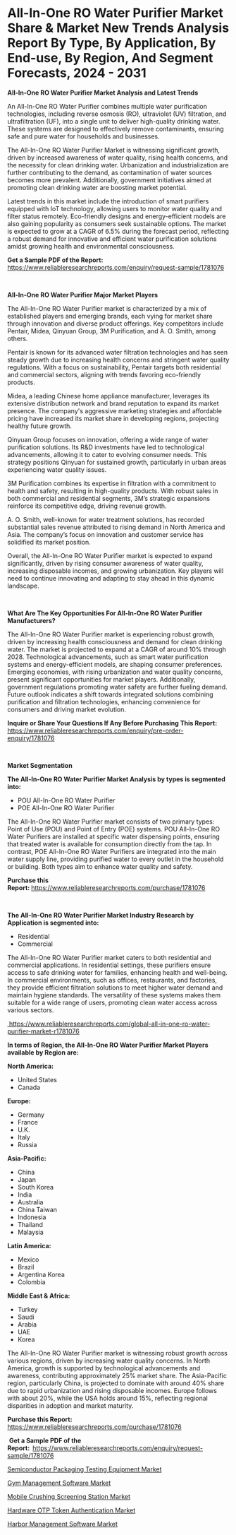 <p><h1>All-In-One RO Water Purifier Market Share & Market New Trends Analysis Report By Type, By Application, By End-use, By Region, And Segment Forecasts, 2024 - 2031</h1></p><p><strong>All-In-One RO Water Purifier Market Analysis and Latest Trends</strong></p>
<p><p>An All-In-One RO Water Purifier combines multiple water purification technologies, including reverse osmosis (RO), ultraviolet (UV) filtration, and ultrafiltration (UF), into a single unit to deliver high-quality drinking water. These systems are designed to effectively remove contaminants, ensuring safe and pure water for households and businesses.</p><p>The All-In-One RO Water Purifier Market is witnessing significant growth, driven by increased awareness of water quality, rising health concerns, and the necessity for clean drinking water. Urbanization and industrialization are further contributing to the demand, as contamination of water sources becomes more prevalent. Additionally, government initiatives aimed at promoting clean drinking water are boosting market potential.</p><p>Latest trends in this market include the introduction of smart purifiers equipped with IoT technology, allowing users to monitor water quality and filter status remotely. Eco-friendly designs and energy-efficient models are also gaining popularity as consumers seek sustainable options. The market is expected to grow at a CAGR of 6.5% during the forecast period, reflecting a robust demand for innovative and efficient water purification solutions amidst growing health and environmental consciousness.</p></p>
<p><strong>Get a Sample PDF of the Report:&nbsp;</strong> <a href="https://www.reliableresearchreports.com/enquiry/request-sample/1781076?utm_campaign=32&utm_medium=2&utm_source=Github&utm_content=ia&utm_term=18122024&utm_id=all-in-one-ro-water-purifier">https://www.reliableresearchreports.com/enquiry/request-sample/1781076</a></p>
<p>&nbsp;</p>
<p><strong>All-In-One RO Water Purifier Major Market Players</strong></p>
<p><p>The All-In-One RO Water Purifier market is characterized by a mix of established players and emerging brands, each vying for market share through innovation and diverse product offerings. Key competitors include Pentair, Midea, Qinyuan Group, 3M Purification, and A. O. Smith, among others.</p><p>Pentair is known for its advanced water filtration technologies and has seen steady growth due to increasing health concerns and stringent water quality regulations. With a focus on sustainability, Pentair targets both residential and commercial sectors, aligning with trends favoring eco-friendly products.</p><p>Midea, a leading Chinese home appliance manufacturer, leverages its extensive distribution network and brand reputation to expand its market presence. The company's aggressive marketing strategies and affordable pricing have increased its market share in developing regions, projecting healthy future growth.</p><p>Qinyuan Group focuses on innovation, offering a wide range of water purification solutions. Its R&D investments have led to technological advancements, allowing it to cater to evolving consumer needs. This strategy positions Qinyuan for sustained growth, particularly in urban areas experiencing water quality issues.</p><p>3M Purification combines its expertise in filtration with a commitment to health and safety, resulting in high-quality products. With robust sales in both commercial and residential segments, 3M’s strategic expansions reinforce its competitive edge, driving revenue growth.</p><p>A. O. Smith, well-known for water treatment solutions, has recorded substantial sales revenue attributed to rising demand in North America and Asia. The company’s focus on innovation and customer service has solidified its market position.</p><p>Overall, the All-In-One RO Water Purifier market is expected to expand significantly, driven by rising consumer awareness of water quality, increasing disposable incomes, and growing urbanization. Key players will need to continue innovating and adapting to stay ahead in this dynamic landscape.</p></p>
<p>&nbsp;</p>
<p><strong>What Are The Key Opportunities For All-In-One RO Water Purifier Manufacturers?</strong></p>
<p><p>The All-In-One RO Water Purifier market is experiencing robust growth, driven by increasing health consciousness and demand for clean drinking water. The market is projected to expand at a CAGR of around 10% through 2028. Technological advancements, such as smart water purification systems and energy-efficient models, are shaping consumer preferences. Emerging economies, with rising urbanization and water quality concerns, present significant opportunities for market players. Additionally, government regulations promoting water safety are further fueling demand. Future outlook indicates a shift towards integrated solutions combining purification and filtration technologies, enhancing convenience for consumers and driving market evolution.</p></p>
<p><strong>Inquire or Share Your Questions If Any Before Purchasing This Report:</strong> <a href="https://www.reliableresearchreports.com/enquiry/pre-order-enquiry/1781076?utm_campaign=32&utm_medium=2&utm_source=Github&utm_content=ia&utm_term=18122024&utm_id=all-in-one-ro-water-purifier">https://www.reliableresearchreports.com/enquiry/pre-order-enquiry/1781076</a></p>
<p>&nbsp;</p>
<p><strong>Market Segmentation</strong></p>
<p><strong>The All-In-One RO Water Purifier Market Analysis by types is segmented into:</strong></p>
<p><ul><li>POU All-In-One RO Water Purifier</li><li>POE All-In-One RO Water Purifier</li></ul></p>
<p><p>The All-In-One RO Water Purifier market consists of two primary types: Point of Use (POU) and Point of Entry (POE) systems. POU All-In-One RO Water Purifiers are installed at specific water dispensing points, ensuring that treated water is available for consumption directly from the tap. In contrast, POE All-In-One RO Water Purifiers are integrated into the main water supply line, providing purified water to every outlet in the household or building. Both types aim to enhance water quality and safety.</p></p>
<p><strong>Purchase this Report:&nbsp;</strong><a href="https://www.reliableresearchreports.com/purchase/1781076?utm_campaign=32&utm_medium=2&utm_source=Github&utm_content=ia&utm_term=18122024&utm_id=all-in-one-ro-water-purifier">https://www.reliableresearchreports.com/purchase/1781076</a></p>
<p>&nbsp;</p>
<p><strong>The All-In-One RO Water Purifier Market Industry Research by Application is segmented into:</strong></p>
<p><ul><li>Residential</li><li>Commercial</li></ul></p>
<p><p>The All-In-One RO Water Purifier market caters to both residential and commercial applications. In residential settings, these purifiers ensure access to safe drinking water for families, enhancing health and well-being. In commercial environments, such as offices, restaurants, and factories, they provide efficient filtration solutions to meet higher water demand and maintain hygiene standards. The versatility of these systems makes them suitable for a wide range of users, promoting clean water access across various sectors.</p></p>
<p><a href="https://www.reliableresearchreports.com/global-all-in-one-ro-water-purifier-market-r1781076?utm_campaign=32&utm_medium=2&utm_source=Github&utm_content=ia&utm_term=18122024&utm_id=all-in-one-ro-water-purifier">&nbsp;https://www.reliableresearchreports.com/global-all-in-one-ro-water-purifier-market-r1781076</a></p>
<p><strong>In terms of Region, the All-In-One RO Water Purifier Market Players available by Region are:</strong></p>
<p>
    <p> <strong> North America: </strong>
        <ul>
            <li>United States</li>
            <li>Canada</li>
        </ul>
        </p> 
    <p> <strong> Europe: </strong>
        <ul>
            <li>Germany</li>
            <li>France</li>
            <li>U.K.</li>
            <li>Italy</li>
            <li>Russia</li>
        </ul>
        </p> 
    <p> <strong> Asia-Pacific: </strong>
        <ul>
            <li>China</li>
            <li>Japan</li>
            <li>South Korea</li>
            <li>India</li>
            <li>Australia</li>
            <li>China Taiwan</li>
            <li>Indonesia</li>
            <li>Thailand</li>
            <li>Malaysia</li>
        </ul>
        </p> 
    <p> <strong> Latin America: </strong>
        <ul>
            <li>Mexico</li>
            <li>Brazil</li>
            <li>Argentina Korea</li>
            <li>Colombia</li>
        </ul>
        </p> 
    <p> <strong> Middle East & Africa: </strong>
        <ul>
            <li>Turkey</li>
            <li>Saudi</li>
            <li>Arabia</li>
            <li>UAE</li>
            <li>Korea</li>
        </ul>
    </p>
    </p>
<p><p>The All-In-One RO Water Purifier market is witnessing robust growth across various regions, driven by increasing water quality concerns. In North America, growth is supported by technological advancements and awareness, contributing approximately 25% market share. The Asia-Pacific region, particularly China, is projected to dominate with around 40% share due to rapid urbanization and rising disposable incomes. Europe follows with about 20%, while the USA holds around 15%, reflecting regional disparities in adoption and market maturity.</p></p>
<p><strong>Purchase this Report: </strong><a href="https://www.reliableresearchreports.com/purchase/1781076?utm_campaign=32&utm_medium=2&utm_source=Github&utm_content=ia&utm_term=18122024&utm_id=all-in-one-ro-water-purifier">https://www.reliableresearchreports.com/purchase/1781076</a></p>
<p>&nbsp;<strong>Get a Sample PDF of the Report:&nbsp;&nbsp;</strong><a href="https://www.reliableresearchreports.com/enquiry/request-sample/1781076?utm_campaign=32&utm_medium=2&utm_source=Github&utm_content=ia&utm_term=18122024&utm_id=all-in-one-ro-water-purifier">https://www.reliableresearchreports.com/enquiry/request-sample/1781076</a></p>
<p><strong></strong></p>
<p><p><a href="https://github.com/irfadac/Market-Research-Report-List-5/blob/main/semiconductor-packaging-testing-equipment-market.md?utm_campaign=32&utm_medium=2&utm_source=Github&utm_content=ia&utm_term=18122024&utm_id=all-in-one-ro-water-purifier">Semiconductor Packaging Testing Equipment Market</a></p><p><a href="https://www.linkedin.com/pulse/gym-management-software-analysis-highlights-key-growth-forecasts-v76vf?utm_campaign=32&utm_medium=2&utm_source=Github&utm_content=ia&utm_term=18122024&utm_id=all-in-one-ro-water-purifier">Gym Management Software Market</a></p><p><a href="https://github.com/JakirUddin651/Market-Research-Report-List-1/blob/main/mobile-crushing-screening-station-market.md?utm_campaign=32&utm_medium=2&utm_source=Github&utm_content=ia&utm_term=18122024&utm_id=all-in-one-ro-water-purifier">Mobile Crushing Screening Station Market</a></p><p><a href="https://www.linkedin.com/pulse/hardware-otp-token-authentication-market-growth-study-examines-7nrdf?utm_campaign=32&utm_medium=2&utm_source=Github&utm_content=ia&utm_term=18122024&utm_id=all-in-one-ro-water-purifier">Hardware OTP Token Authentication Market</a></p><p><a href="https://www.linkedin.com/pulse/close-examination-harbor-management-software-market-size-ekzcf?utm_campaign=32&utm_medium=2&utm_source=Github&utm_content=ia&utm_term=18122024&utm_id=all-in-one-ro-water-purifier">Harbor Management Software Market</a></p></p>